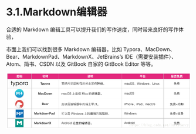 # 3.1.Markdown编辑器

合适的 Markdown 编辑工具可以提升我们的写作速度，同时带来良好的写作体验，

市面上我们可以找到很多 Markdown 编辑器，比如 Typora、MacDown、Bear、MarkdownPad、MarkdownX、JetBrains’s IDE（需要安装插件）、Atom、简书、CSDN 以及 GitBook 自家的 GitBook Editor 等等。

![Markdown编辑器](../image/markdown-editor.png)
